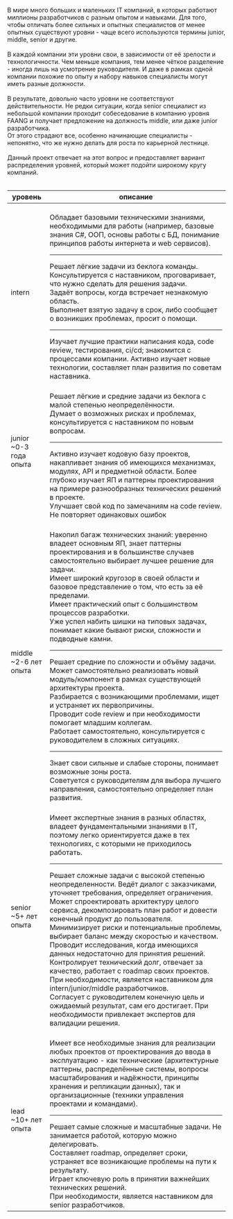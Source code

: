 В мире много больших и маленьких IT компаний, в которых работают миллионы разработчиков с разным опытом и навыками.
Для того, чтобы отличать более сильных и опытных специалистов от менее опытных существуют уровни - чаще всего используются термины junior, middle, senior и другие.<br/><br/>
В каждой компании эти уровни свои, в зависимости от её зрелости и технологичности. Чем меньше компания, тем менее чёткое разделение - иногда лишь на усмотрение руководителя. И даже в рамках одной компании похожие по опыту и набору навыков специалисты могут иметь разные должности.<br/><br/>
В результате, довольно часто уровни не соответствуют действительности. Не редки ситуации, когда senior специалист из небольшой компании проходит собеседование в компанию уровня FAANG и получает предложение на должность middle, или даже junior разработчика.<br/>
От этого страдают все, особенно начинающие специалисты - непонятно, что же нужно делать для роста по карьерной лестнице.
<br/><br/>
Данный проект отвечает на этот вопрос и предоставляет вариант распределения уровней, который может подойти широкому кругу компаний.
<br/><br/>


| уровень | описание |
| --- | --- |
| intern |<br/>Обладает базовыми техническими знаниями, необходимыми для работы (например, базовые знания C#, ООП, основы работы с БД, понимание принципов работы интернета и web сервисов).<br/><hr/>Решает лёгкие задачи из беклога команды.<br/>Консультируется с наставником, проговаривает, что нужно сделать для решения задачи.<br/>Задаёт вопросы, когда встречает незнакомую область.<br/>Выполняет взятую задачу в срок, либо сообщает о возникших проблемах, просит о помощи.<br/><hr/>Изучает лучшие практики написания кода, code review, тестирования, ci/cd; знакомится с процессами компании. Активно изучает новые технологии, составляет план развития по советам наставника.<br/>|
| junior<br/>~0-3 года опыта |<br/>Решает лёгкие и средние задачи из беклога с малой степенью неопределённости.<br/>Думает о возможных рисках и проблемах, консультируется с наставником по новым вопросам.<br/><hr/>Активно изучает кодовую базу проектов, накапливает знания об имеющихся механизмах, модулях, API и предметной области. Более глубоко изучает ЯП и паттерны проектирования на примере разнообразных технических решений в проекте.<br/>Улучшает свой код по замечаниям на code review. Не повторяет одинаковых ошибок<br/> 
| middle<br/>~2-6 лет опыта |<br/>Накопил багаж технических знаний: уверенно владеет основным ЯП, знает паттерны проектирования и в большинстве случаев самостоятельно выбирает лучшее решение для задачи.<br/>Имеет широкий кругозор в своей области и базовое представление о том, что есть за её пределами.<br/>Имеет практический опыт с большинством процессов разработки.<br/>Уже успел набить шишки на типовых задачах, понимает какие бывают риски, сложности и подводные камни.<br/><hr/>Решает средние по сложности и объёму задачи. Может самостоятельно реализовать новый модуль/компонент в рамках существующей архитектуры проекта.<br/>Разбирается с возникающими проблемами, ищет и устраняет их первопричины.<br/>Проводит code review и при необходимости помогает младшим коллегам.<br/>Работает самостоятельно, консультируется с руководителем в сложных ситуациях.<br/><hr/>Знает свои сильные и слабые стороны, понимает возможные зоны роста.<br/>Советуется с руководителям для выбора лучшего направления, самостоятельно определяет план развития.<br/>
| senior<br/>~5+ лет опыта |<br/>Имеет экспертные знания в разных областях, владеет фундаментальными знаниями в IT, поэтому легко ориентируется даже в тех технологиях, с которыми не приходилось работать.<br/><hr/>Решает сложные задачи с высокой степенью неопределенности. Ведёт диалог с заказчиками, уточняет требования, определяет ограничения.<br/>Может спроектировать архитектуру целого сервиса, декомпозировать план работ и довести конечный продукт до пользователя. Минимизирует риски и потенциальные проблемы, выбирает баланс между скоростью и качеством. Проводит исследования, когда имеющихся данных недостаточно для принятия решений.<br/>Контролирует технический долг, отвечает за качество, работает с roadmap своих проектов. При необходимости, является наставником для intern/junior/middle разработчиков.<br/>Согласует с руководителем конечную цель и ожидаемый результат, сам его достигает. При необходимости привлекает экспертов для валидации решения.<br/>
| lead<br/>~10+ лет опыта |<br/>Имеет все необходимые знания для реализации любых проектов от проектирования до ввода в эксплуатацию - как технические (архитектурные паттерны, распределённые системы, вопросы масштабирования и надёжности, принципы хранения и репликации данных), так и организационные (техники управления проектами и командами).<br/><hr/>Решает самые сложные и масштабные задачи. Не занимается работой, которую можно делегировать.<br/>Составляет roadmap, определяет сроки, устраняет все возникающие проблемы на пути к результату.<br/>Играет ключевую роль в принятии важнейших технических решений.<br/>При необходимости, является наставником для senior разработчиков.<br/>|
